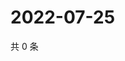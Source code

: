 # 2022-07-25

共 0 条

<!-- BEGIN WEIBO -->
<!-- 最后更新时间 Mon Jul 25 2022 02:01:11 GMT+0800 (China Standard Time) -->

<!-- END WEIBO -->
